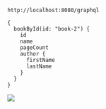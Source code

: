```
http://localhost:8080/graphql
```

```
{
  bookById(id: "book-2") {
    id
    name
    pageCount
    author {
      firstName
      lastName
    }
  }
}
```

![]("/images/1.png")
